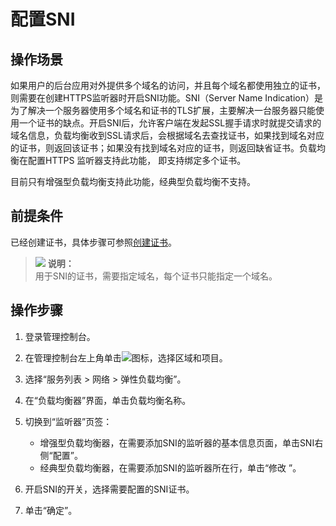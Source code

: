 # 配置SNI<a name="elb_ug_jt_0021"></a>

## 操作场景<a name="section740719161315"></a>

如果用户的后台应用对外提供多个域名的访问，并且每个域名都使用独立的证书，则需要在创建HTTPS监听器时开启SNI功能。SNI（Server Name Indication）是为了解决一个服务器使用多个域名和证书的TLS扩展，主要解决一台服务器只能使用一个证书的缺点。开启SNI后，允许客户端在发起SSL握手请求时就提交请求的域名信息，负载均衡收到SSL请求后，会根据域名去查找证书，如果找到域名对应的证书，则返回该证书；如果没有找到域名对应的证书，则返回缺省证书。负载均衡在配置HTTPS 监听器支持此功能， 即支持绑定多个证书。

目前只有增强型负载均衡支持此功能，经典型负载均衡不支持。

## 前提条件<a name="section1392112210718"></a>

已经创建证书，具体步骤可参照[创建证书](创建证书.md)。

>![](public_sys-resources/icon-note.gif) **说明：**   
>用于SNI的证书，需要指定域名，每个证书只能指定一个域名。  

## 操作步骤<a name="section61198541679"></a>

1.  登录管理控制台。
2.  在管理控制台左上角单击![](figures/zh-cn_image_0161931717.png)图标，选择区域和项目。
3.  选择“服务列表 \> 网络 \> 弹性负载均衡”。

1.  在“负载均衡器”界面，单击负载均衡名称。
2.  切换到“监听器”页签：
    -   增强型负载均衡器，在需要添加SNI的监听器的基本信息页面，单击SNI右侧“配置”。
    -   经典型负载均衡器，在需要添加SNI的监听器所在行，单击“修改 ”。

3.  开启SNI的开关，选择需要配置的SNI证书。
4.  单击“确定”。

